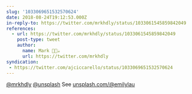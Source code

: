 ```yaml
---
slug: '1033069651532570624'
date: 2018-08-24T19:12:53.000Z
in-reply-to: https://twitter.com/mrkhdly/status/1033061545859842049
references:
  - url: https://twitter.com/mrkhdly/status/1033061545859842049
    post-type: tweet
    author:
      name: Mark 🌲💾☕
      url: https://twitter.com/mrkhdly
syndication:
 - https://twitter.com/ajciccarello/status/1033069651532570624
---
```


[@mrkhdly](https://twitter.com/mrkhdly) [@unsplash](https://twitter.com/unsplash) See [unsplash.com/@emilylau](https://unsplash.com/@emilylau)
